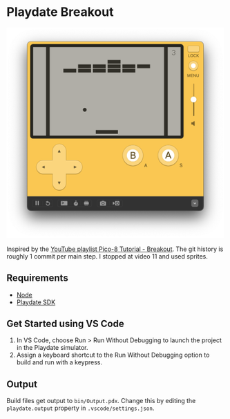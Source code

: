 # Playdate Breakout

![Screenshot](screenshot.png)

Inspired by the [YouTube playlist Pico-8 Tutorial - Breakout](https://www.youtube.com/playlist?list=PLea8cjCua_P0qjjiG8G5FBgqwpqMU7rBk). The git history is roughly 1 commit per main step. I stopped at video 11 and used sprites.

## Requirements
- [Node](https://nodejs.org/)
- [Playdate SDK](https://play.date/dev/)

## Get Started using VS Code
1. In VS Code, choose Run > Run Without Debugging to launch the project in the Playdate simulator.
2. Assign a keyboard shortcut to the Run Without Debugging option to build and run with a keypress.

## Output
Build files get output to `bin/Output.pdx`.
Change this by editing the `playdate.output` property in `.vscode/settings.json`.
